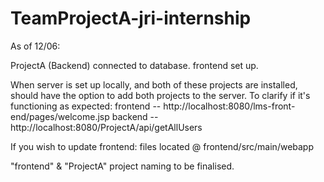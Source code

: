 # TeamProjectA-jri-internship

As of 12/06:

ProjectA (Backend) connected to database.
frontend set up.

When server is set up locally, and both of these projects are installed, should have the option to add both projects to the server.
	To clarify if it's functioning as expected:
		frontend -- http://localhost:8080/lms-front-end/pages/welcome.jsp
		backend -- http://localhost:8080/ProjectA/api/getAllUsers
		
If you wish to update frontend:
files located @ frontend/src/main/webapp

"frontend" & "ProjectA" project naming to be finalised.

		
